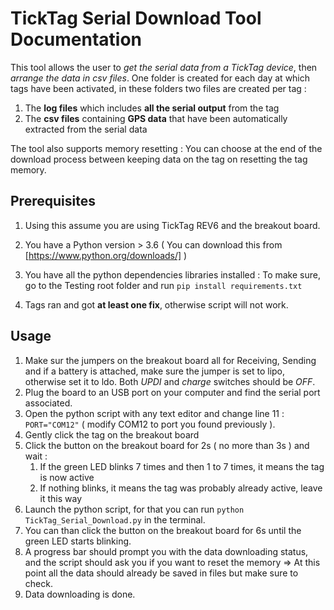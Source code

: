# TickTag Serial Download Tool Documentation

This tool allows the user to *get the serial data from a TickTag device*, then *arrange the data in csv files*.
One folder is created for each day at which tags have been activated, in these folders two files are created per tag :
1. The **log files** which includes **all the serial output** from the tag
2. The **csv files** containing **GPS data** that have been automatically extracted from the serial data

The tool also supports memory resetting : You can choose at the end of the download process between keeping data on the tag on resetting the tag memory.

## Prerequisites

1. Using this assume you are using TickTag REV6 and the breakout board.
2. You have a Python version > 3.6 ( You can download this from [https://www.python.org/downloads/] )
3. You have all the python dependencies libraries installed : 
   To make sure, go to the Testing root folder and run ```pip install requirements.txt```
   
4. Tags ran and got **at least one fix**, otherwise script will not work.
   

## Usage

1. Make sur the jumpers on the breakout board all for Receiving, Sending and if a battery is attached, make sure the jumper is set to lipo, otherwise set it to ldo. Both *UPDI* and *charge* switches should be *OFF*.
2. Plug the board to an USB port on your computer and find the serial port associated.
3. Open the python script with any text editor and change line 11 : ```PORT="COM12"``` ( modify COM12 to port you found previously ).
4. Gently click the tag on the breakout board
5. Click the button on the breakout board for 2s ( no more than 3s ) and wait : 
   1. If the green LED blinks 7 times and then 1 to 7 times, it means the tag is now active
   2. If nothing blinks, it means the tag was probably already active, leave it this way
6. Launch the python script, for that you can run ```python TickTag_Serial_Download.py``` in the terminal.
7. You can than click the button on the breakout board for 6s until the green LED starts blinking.
8. A progress bar should prompt you with the data downloading status, and the script should ask you if you want to reset the memory => At this point all the data should already be saved in files but make sure to check.
9.  Data downloading is done. 
